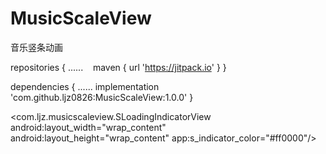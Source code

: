 # MusicScaleView
音乐竖条动画

repositories {
    ......
    maven { url 'https://jitpack.io' }
}
    
dependencies {
    ......
    implementation 'com.github.ljz0826:MusicScaleView:1.0.0'
}

<com.ljz.musicscaleview.SLoadingIndicatorView
    android:layout_width="wrap_content"
    android:layout_height="wrap_content"
    app:s_indicator_color="#ff0000"/>

